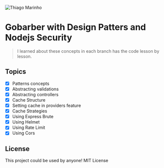 ![Thiago Marinho](https://pbs.twimg.com/profile_banners/41742474/1490016588/1500x500)

# Gobarber with Design Patters and Nodejs Security

> I learned about these concepts in each branch has the code lesson by lesson.


## Topics

- [x] Patterns concepts
- [x] Abstracting validations
- [x] Abstracting controllers
- [x] Cache Structure
- [x] Setting cache in providers feature
- [x] Cache Strategies
- [x] Using Express Brute
- [x] Using Helmet
- [x] Using Rate Limit
- [x] Using Cors

## License

This project could be used by anyone! MIT License

